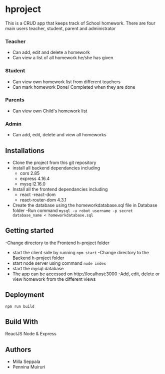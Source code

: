 # hproject
This is a  CRUD app that keeps track of School homework. 
There are four main users teacher, student, parent and administrator
### Teacher
 - Can add, edit and delete a homework
 - Can view a list of all homework he/she has given
### Student
 - Can view own homework list from different teachers
 - Can mark homework Done/ Completed when they are done
### Parents
 - Can view own Child's homework list
### Admin
- Can add, edit, delete and view all homeworks

## Installations
- Clone the project from this git repository
- install all backend dependancies including
  - cors 2.85
  - express 4.16.4
  - mysq l2.16.0
- Install all the frontend dependancies including
  - react
  -react-dom
  - react-router-dom 4.3.1
- Create the database using the homeworkdatabase.sql file in Database folder
  -Run command `mysql -u robot username -p secret database_name < homeworkdatabase.sql`

## Getting started
-Change directory to the Frontend h-project folder 
  - start the client side by running `npm start`
-Change directory to the Backend h-project folder 
  - start node server using command `node index`
- start the mysql database
- The app can be accessed on http://localhost:3000
-Add, edit, delete or view homework from the different views

## Deployment
`npm run build`

## Build With
ReactJS
Node & Express

## Authors
- Milla Seppala
- Pennina Muiruri
